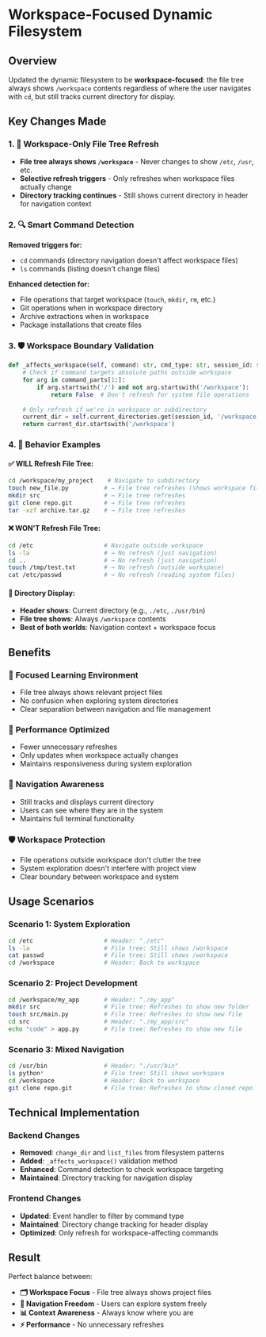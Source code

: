 # Workspace-Focused Dynamic Filesystem

## Overview
Updated the dynamic filesystem to be **workspace-focused**: the file tree always shows `/workspace` contents regardless of where the user navigates with `cd`, but still tracks current directory for display.

## Key Changes Made

### 1. 🎯 Workspace-Only File Tree Refresh
- **File tree always shows `/workspace`** - Never changes to show `/etc`, `/usr`, etc.
- **Selective refresh triggers** - Only refreshes when workspace files actually change
- **Directory tracking continues** - Still shows current directory in header for navigation context

### 2. 🔍 Smart Command Detection
**Removed triggers for:**
- `cd` commands (directory navigation doesn't affect workspace files)
- `ls` commands (listing doesn't change files)

**Enhanced detection for:**
- File operations that target workspace (`touch`, `mkdir`, `rm`, etc.)
- Git operations when in workspace directory
- Archive extractions when in workspace
- Package installations that create files

### 3. 🛡️ Workspace Boundary Validation
```python
def _affects_workspace(self, command: str, cmd_type: str, session_id: str) -> bool:
    # Check if command targets absolute paths outside workspace
    for arg in command_parts[1:]:
        if arg.startswith('/') and not arg.startswith('/workspace'):
            return False  # Don't refresh for system file operations
    
    # Only refresh if we're in workspace or subdirectory
    current_dir = self.current_directories.get(session_id, '/workspace')
    return current_dir.startswith('/workspace')
```

### 4. 📂 Behavior Examples

#### ✅ WILL Refresh File Tree:
```bash
cd /workspace/my_project    # Navigate to subdirectory
touch new_file.py          # → File tree refreshes (shows workspace files)
mkdir src                  # → File tree refreshes
git clone repo.git         # → File tree refreshes
tar -xzf archive.tar.gz    # → File tree refreshes
```

#### ❌ WON'T Refresh File Tree:
```bash
cd /etc                    # Navigate outside workspace
ls -la                     # → No refresh (just navigation)
cd ..                      # → No refresh (just navigation) 
touch /tmp/test.txt        # → No refresh (outside workspace)
cat /etc/passwd            # → No refresh (reading system files)
```

#### 📍 Directory Display:
- **Header shows**: Current directory (e.g., `./etc`, `./usr/bin`)
- **File tree shows**: Always `/workspace` contents
- **Best of both worlds**: Navigation context + workspace focus

## Benefits

### 🎯 **Focused Learning Environment**
- File tree always shows relevant project files
- No confusion when exploring system directories
- Clear separation between navigation and file management

### 🚀 **Performance Optimized**
- Fewer unnecessary refreshes
- Only updates when workspace actually changes
- Maintains responsiveness during system exploration

### 🧭 **Navigation Awareness**
- Still tracks and displays current directory
- Users can see where they are in the system
- Maintains full terminal functionality

### 🛡️ **Workspace Protection**
- File operations outside workspace don't clutter the tree
- System exploration doesn't interfere with project view
- Clear boundary between workspace and system

## Usage Scenarios

### Scenario 1: System Exploration
```bash
cd /etc                    # Header: "./etc"
ls -la                     # File tree: Still shows /workspace
cat passwd                 # File tree: Still shows /workspace
cd /workspace              # Header: Back to workspace
```

### Scenario 2: Project Development
```bash
cd /workspace/my_app       # Header: "./my_app"
mkdir src                  # File tree: Refreshes to show new folder
touch src/main.py          # File tree: Refreshes to show new file
cd src                     # Header: "./my_app/src"
echo "code" > app.py       # File tree: Refreshes to show new file
```

### Scenario 3: Mixed Navigation
```bash
cd /usr/bin                # Header: "./usr/bin" 
ls python*                 # File tree: Still shows workspace
cd /workspace              # Header: Back to workspace
git clone repo.git         # File tree: Refreshes to show cloned repo
```

## Technical Implementation

### Backend Changes
- **Removed**: `change_dir` and `list_files` from filesystem patterns
- **Added**: `_affects_workspace()` validation method
- **Enhanced**: Command detection to check workspace targeting
- **Maintained**: Directory tracking for navigation display

### Frontend Changes
- **Updated**: Event handler to filter by command type
- **Maintained**: Directory change tracking for header display
- **Optimized**: Only refresh for workspace-affecting commands

## Result
Perfect balance between:
- **🗂️ Workspace Focus** - File tree always shows project files
- **🧭 Navigation Freedom** - Users can explore system freely  
- **📊 Context Awareness** - Always know where you are
- **⚡ Performance** - No unnecessary refreshes
